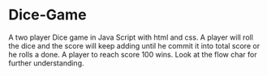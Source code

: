 # Dice-Game
A two player Dice game in Java Script with html and css.
A player will roll the dice and the score will keep adding until he commit it into total score or he rolls a done.
A player to reach score 100 wins.
Look at the flow char for further understanding.
